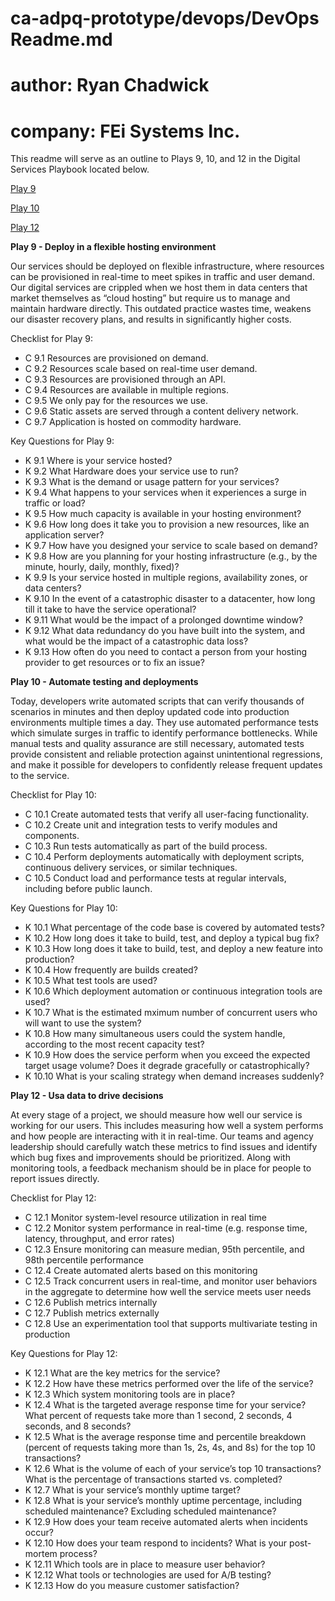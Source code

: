 # ca-adpq-prototype/devops/DevOps Readme.md
# author:  Ryan Chadwick
# company: FEi Systems Inc.

This readme will serve as an outline to Plays 9, 10, and 12
in the Digital Services Playbook located below.

[Play 9](https://playbook.cio.gov/#play9)

[Play 10](https://playbook.cio.gov/#play10)

[Play 12](https://playbook.cio.gov/#play12)

**Play 9 - Deploy in a flexible hosting environment**

Our services should be deployed on flexible infrastructure,
where resources can be provisioned in real-time to meet spikes
in traffic and user demand. Our digital services are crippled
when we host them in data centers that market themselves as “cloud hosting”
but require us to manage and maintain hardware directly. This outdated
practice wastes time, weakens our disaster recovery plans, and results
in significantly higher costs.

Checklist for Play 9:

* C 9.1   Resources are provisioned on demand.
* C 9.2   Resources scale based on real-time user demand.
* C 9.3   Resources are provisioned through an API.
* C 9.4   Resources are available in multiple regions.
* C 9.5   We only pay for the resources we use.
* C 9.6   Static assets are served through a content delivery network.
* C 9.7   Application is hosted on commodity hardware.

Key Questions for Play 9:

* K 9.1   Where is your service hosted?
* K 9.2   What Hardware does your service use to run?
* K 9.3   What is the demand or usage pattern for your services?
* K 9.4   What happens to your services when it experiences a surge in traffic or load?
* K 9.5   How much capacity is available in your hosting environment?
* K 9.6   How long does it take you to provision a new resources, like an application server?
* K 9.7   How have you designed your service to scale based on demand?
* K 9.8   How are you planning for your hosting infrastructure (e.g., by the minute, hourly, daily, monthly, fixed)?
* K 9.9   Is your service hosted in multiple regions, availability zones, or data centers?
* K 9.10  In the event of a catastrophic disaster to a datacenter, how long till it take to have the service operational?
* K 9.11  What would be the impact of a prolonged downtime window?
* K 9.12  What data redundancy do you have built into the system, and what would be the impact of a catastrophic data loss?
* K 9.13  How often do you need to contact a person from your hosting provider to get resources or to fix an issue?

**Play 10 - Automate testing and deployments**

Today, developers write automated scripts that can verify thousands
of scenarios in minutes and then deploy updated code into production
environments multiple times a day. They use automated performance tests
which simulate surges in traffic to identify performance bottlenecks.
While manual tests and quality assurance are still necessary, automated
tests provide consistent and reliable protection against unintentional
regressions, and make it possible for developers to confidently release
frequent updates to the service.

Checklist for Play 10:

* C 10.1  Create automated tests that verify all user-facing functionality.
* C 10.2  Create unit and integration tests to verify modules and components.
* C 10.3  Run tests automatically as part of the build process.
* C 10.4  Perform deployments automatically with deployment scripts, continuous delivery services, or similar techniques.
* C 10.5  Conduct load and performance tests at regular intervals, including before public launch.

Key Questions for Play 10:

* K 10.1  What percentage of the code base is covered by automated tests?
* K 10.2  How long does it take to build, test, and deploy a typical bug fix?
* K 10.3  How long does it take to build, test, and deploy a new feature into production?
* K 10.4  How frequently are builds created?
* K 10.5  What test tools are used?
* K 10.6  Which deployment automation or continuous integration tools are used?
* K 10.7  What is the estimated mximum number of concurrent users who will want to use the system?
* K 10.8  How many simultaneous users could the system handle, according to the most recent capacity test?
* K 10.9  How does the service perform when you exceed the expected target usage volume?  Does it degrade gracefully or catastrophically?
* K 10.10 What is your scaling strategy when demand increases suddenly?

**Play 12 - Usa data to drive decisions**

At every stage of a project, we should measure how well our service is
working for our users. This includes measuring how well a system performs
and how people are interacting with it in real-time. Our teams and
agency leadership should carefully watch these metrics to find issues
and identify which bug fixes and improvements should be prioritized.
Along with monitoring tools, a feedback mechanism
should be in place for people to report issues directly.

Checklist for Play 12:

* C 12.1  Monitor system-level resource utilization in real time
* C 12.2  Monitor system performance in real-time (e.g. response time, latency, throughput, and error rates)
* C 12.3  Ensure monitoring can measure median, 95th percentile, and 98th percentile performance
* C 12.4  Create automated alerts based on this monitoring
* C 12.5  Track concurrent users in real-time, and monitor user behaviors in the aggregate to determine how well the service meets user needs
* C 12.6  Publish metrics internally
* C 12.7  Publish metrics externally
* C 12.8  Use an experimentation tool that supports multivariate testing in production

Key Questions for Play 12:

* K 12.1  What are the key metrics for the service?
* K 12.2  How have these metrics performed over the life of the service?
* K 12.3  Which system monitoring tools are in place?
* K 12.4  What is the targeted average response time for your service? What percent of requests take more than 1 second, 2 seconds, 4 seconds, and 8 seconds?
* K 12.5  What is the average response time and percentile breakdown (percent of requests taking more than 1s, 2s, 4s, and 8s) for the top 10 transactions?
* K 12.6  What is the volume of each of your service’s top 10 transactions? What is the percentage of transactions started vs. completed?
* K 12.7  What is your service’s monthly uptime target?
* K 12.8  What is your service’s monthly uptime percentage, including scheduled maintenance? Excluding scheduled maintenance?
* K 12.9  How does your team receive automated alerts when incidents occur?
* K 12.10 How does your team respond to incidents? What is your post-mortem process?
* K 12.11 Which tools are in place to measure user behavior?
* K 12.12 What tools or technologies are used for A/B testing?
* K 12.13 How do you measure customer satisfaction?
